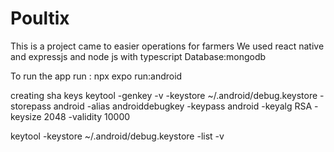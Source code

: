 # Poultix
This is  a project came to easier operations for farmers
We used react native
and expressjs and node js with typescript
Database:mongodb


To run the app 
run : npx expo run:android

creating sha keys
 keytool -genkey -v -keystore ~/.android/debug.keystore -storepass android -alias androiddebugkey -keypass android -keyalg RSA -keysize 2048 -validity 10000

 keytool -keystore ~/.android/debug.keystore -list -v
